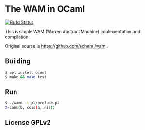 # The WAM in OCaml

[![Build Status](https://travis-ci.org/hsk/wamo.svg?branch=master)](https://travis-ci.org/hsk/wamo)

This is simple WAM (Warren Abstract Machine) implementation and compilation.

Original source is https://github.com/acharal/wam .

## Building

```bash
$ apt install ocaml
$ make && make test
```

## Run

```bash
$ ./wamo -i pl/prelude.pl
X=cons(b, cons(a, nil))
```

## License GPLv2

